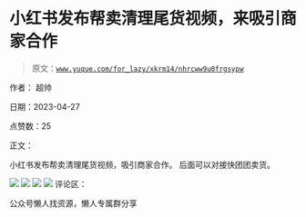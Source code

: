 # 小红书发布帮卖清理尾货视频，来吸引商家合作

> 原文：[`www.yuque.com/for_lazy/xkrm14/nhrcww9u0frgsypw`](https://www.yuque.com/for_lazy/xkrm14/nhrcww9u0frgsypw)



作者： 超帅



日期：2023-04-27



点赞数：25

<ne-hole id="u94f8c9b4" data-lake-id="u94f8c9b4">

正文：



小红书发布帮卖清理尾货视频，吸引商家合作。 后面可以对接快团团卖货。



![](img/1017742416426bd5287aa220b405a011.png)  <ne-p id="u320fc0ce" data-lake-id="u320fc0ce">![](img/0de3f2eabe243c253301af141b60f9ee.png)  <ne-p id="ue0184958" data-lake-id="ue0184958">![](img/e86abb6036e8a0480b835045ab4eabcd.png)  <ne-p id="u31720c6e" data-lake-id="u31720c6e">![](img/7f17751976efb2e6a735ad6d4a31be01.png)  <ne-hole id="uda8a4e48" data-lake-id="uda8a4e48"><ne-p id="u2650fbd8" data-lake-id="u2650fbd8">评论区：

<ne-hole id="u644d0f63" data-lake-id="u644d0f63">

公众号懒人找资源，懒人专属群分享

</ne-hole></ne-hole></ne-p></ne-p></ne-p></ne-p></ne-hole>